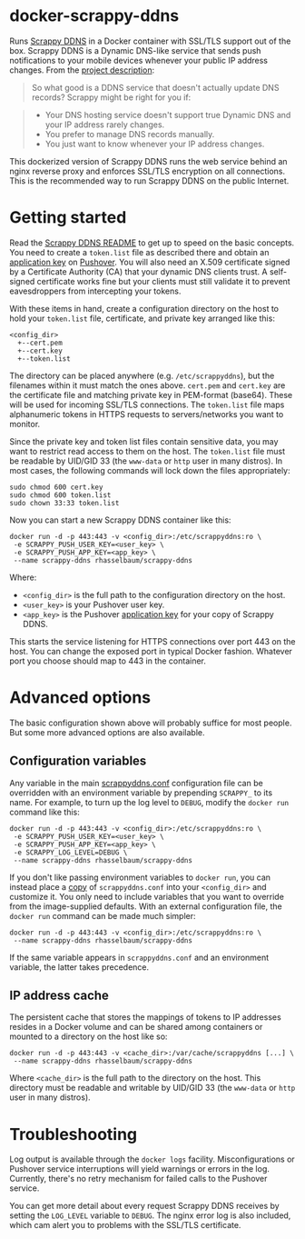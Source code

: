 # docker-scrappy-ddns
Runs [Scrappy DDNS](https://github.com/rhasselbaum/scrappy-ddns) in a Docker container with SSL/TLS support out of the box. Scrappy DDNS is a Dynamic DNS-like service that sends push notifications to your mobile devices whenever your public IP address changes. From the [project description](https://github.com/rhasselbaum/scrappy-ddns):

> So what good is a DDNS service that doesn't actually update DNS records? Scrappy might be right for you if:

> * Your DNS hosting service doesn't support true Dynamic DNS and your IP address rarely changes.
> * You prefer to manage DNS records manually.
> * You just want to know whenever your IP address changes.

This dockerized version of Scrappy DDNS runs the web service behind an nginx reverse proxy and enforces SSL/TLS encryption on all connections. This is the recommended way to run Scrappy DDNS on the public Internet.

# Getting started

Read the [Scrappy DDNS README](https://github.com/rhasselbaum/scrappy-ddns) to get up to speed on the basic concepts. You need to create a `token.list` file as described there and obtain an [application key](https://pushover.net/apps/clone/Scrappy_DDNS) on [Pushover](https://pushover.net/). You will also need an X.509 certificate signed by a Certificate Authority (CA) that your dynamic DNS clients trust. A self-signed certificate works fine but your clients must still validate it to prevent eavesdroppers from intercepting your tokens.

With these items in hand, create a configuration directory on the host to hold your `token.list` file, certificate, and private key arranged like this:

```
<config_dir>
  +--cert.pem
  +--cert.key
  +--token.list
```

The directory can be placed anywhere (e.g. `/etc/scrappyddns`), but the filenames within it must match the ones above. `cert.pem` and `cert.key` are the certificate file and matching private key in PEM-format (base64). These will be used for incoming SSL/TLS connections. The `token.list` file maps alphanumeric tokens in HTTPS requests to servers/networks you want to monitor.

Since the private key and token list files contain sensitive data, you may want to restrict read access to them on the host. The `token.list` file must be readable by UID/GID 33 (the `www-data` or `http` user in many distros). In most cases, the following commands will lock down the files appropriately:

```
sudo chmod 600 cert.key
sudo chmod 600 token.list
sudo chown 33:33 token.list
```

Now you can start a new Scrappy DDNS container like this:

```
docker run -d -p 443:443 -v <config_dir>:/etc/scrappyddns:ro \
 -e SCRAPPY_PUSH_USER_KEY=<user_key> \
 -e SCRAPPY_PUSH_APP_KEY=<app_key> \
 --name scrappy-ddns rhasselbaum/scrappy-ddns
```

Where:
* `<config_dir>` is the full path to the configuration directory on the host.
* `<user_key>` is your Pushover user key.
* `<app_key>` is the Pushover [application key](https://pushover.net/apps/clone/Scrappy_DDNS) for your copy of Scrappy DDNS.

This starts the service listening for HTTPS connections over port 443 on the host. You can change the exposed port in typical Docker fashion. Whatever port you choose should map to 443 in the container.

# Advanced options
The basic configuration shown above will probably suffice for most people. But some more advanced options are also available.

## Configuration variables
Any variable in the main [scrappyddns.conf](https://github.com/rhasselbaum/scrappy-ddns/blob/master/scrappyddns.conf) configuration file can be overridden with an environment variable by prepending `SCRAPPY_` to its name. For example, to turn up the log level to `DEBUG`, modify the `docker run` command like this:

```
docker run -d -p 443:443 -v <config_dir>:/etc/scrappyddns:ro \
 -e SCRAPPY_PUSH_USER_KEY=<user_key> \
 -e SCRAPPY_PUSH_APP_KEY=<app_key> \
 -e SCRAPPY_LOG_LEVEL=DEBUG \
 --name scrappy-ddns rhasselbaum/scrappy-ddns
```

If you don't like passing environment variables to `docker run`, you can instead place a [copy](https://raw.githubusercontent.com/rhasselbaum/scrappy-ddns/master/scrappyddns.conf) of `scrappyddns.conf` into your `<config_dir>` and customize it. You only need to include variables that you want to override from the image-supplied defaults. With an external configuration file, the `docker run` command can be made much simpler:

```
docker run -d -p 443:443 -v <config_dir>:/etc/scrappyddns:ro \
 --name scrappy-ddns rhasselbaum/scrappy-ddns
```
If the same variable appears in `scrappyddns.conf` and an environment variable, the latter takes precedence.

## IP address cache
The persistent cache that stores the mappings of tokens to IP addresses resides in a Docker volume and can be shared among containers or mounted to a directory on the host like so:

```
docker run -d -p 443:443 -v <cache_dir>:/var/cache/scrappyddns [...] \
 --name scrappy-ddns rhasselbaum/scrappy-ddns
```
Where `<cache_dir>` is the full path to the directory on the host. This directory must be readable and writable by UID/GID 33 (the `www-data` or `http` user in many distros).

# Troubleshooting

Log output is available through the `docker logs` facility. Misconfigurations or Pushover service interruptions will yield warnings or errors in the log. Currently, there's no retry mechanism for failed calls to the Pushover service.

You can get more detail about every request Scrappy DDNS receives by setting the `LOG_LEVEL` variable to `DEBUG`. The nginx error log is also included, which cam alert you to problems with the SSL/TLS certificate.